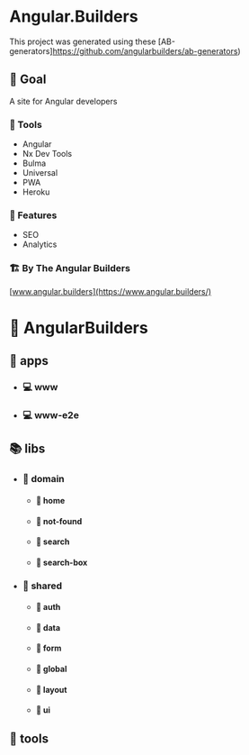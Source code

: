 # Angular.Builders

This project was generated using these [AB-generators]https://github.com/angularbuilders/ab-generators)

## 🎯 Goal

A site for Angular developers

### 🧰 Tools

- Angular
- Nx Dev Tools
- Bulma
- Universal
- PWA
- Heroku

### 🎩 Features

- SEO
- Analytics


### 🏗 By The Angular Builders

[www.angular.builders](https://www.angular.builders/)

# 🏢 AngularBuilders

## 💾 apps

  - ### 💻 www

  - ### 💻 www-e2e

## 📚 libs

  - ### 📂 domain

    - #### 📗 home

    - #### 📗 not-found

    - #### 📗 search

    - #### 📗 search-box

  - ### 📂 shared

    - #### 📘 auth

    - #### 📘 data

    - #### 📘 form

    - #### 📘 global

    - #### 📘 layout

    - #### 📘 ui

## 🧰 tools
